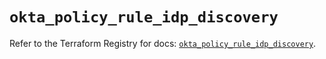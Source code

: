 # `okta_policy_rule_idp_discovery`

Refer to the Terraform Registry for docs: [`okta_policy_rule_idp_discovery`](https://registry.terraform.io/providers/okta/okta/4.16.0/docs/resources/policy_rule_idp_discovery).
